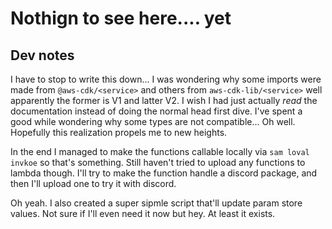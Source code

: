# Nothign to see here.... yet

## Dev notes

I have to stop to write this down... I was wondering why some imports were made from `@aws-cdk/<service>` and
others from `aws-cdk-lib/<service>` well apparently the former is V1 and latter V2. I wish I had just actually
_read_ the documentation instead of doing the normal head first dive. I've spent a good while wondering why some types
are not compatible... Oh well. Hopefully this realization propels me to new heights.

In the end I managed to make the functions callable locally via `sam loval invkoe` so that's something. Still haven't tried
to upload any functions to lambda though. I'll try to make the function handle a discord package, and then I'll upload one
to try it with discord.

Oh yeah. I also created a super sipmle script that'll update param store values. Not sure if I'll even need it now but
hey. At least it exists.